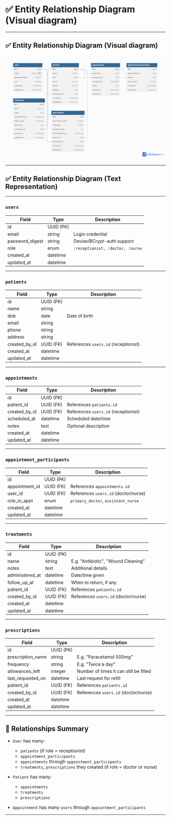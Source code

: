 # ✅ Entity Relationship Diagram (Visual diagram)

---

## ✅ Entity Relationship Diagram (Visual diagram)

![Database diagram](./db_diagram.png)

---

## ✅ Entity Relationship Diagram (Text Representation)

---

### `users`

| Field            | Type      | Description                      |
| ---------------- | --------- | -------------------------------- |
| id               | UUID (PK) |                                  |
| email            | string    | Login credential                 |
| password_digest  | string    | Devise/BCrypt-auth support       |
| role             | enum      | `:receptionist, :doctor, :nurse` |
| created_at       | datetime  |                                  |
| updated_at       | datetime  |                                  |

---

### `patients`

| Field           | Type      | Description                          |
| --------------- | --------- | ------------------------------------ |
| id              | UUID (PK) |                                      |
| name            | string    |                                      |
| dob             | date      | Date of birth                        |
| email           | string    |                                      |
| phone           | string    |                                      |
| address         | string    |                                      |
| created_by_id   | UUID (FK) | References `users.id` (receptionist) |
| created_at      | datetime  |                                      |
| updated_at      | datetime  |                                      |

---

### `appointments`

| Field           | Type      | Description                          |
| --------------- | --------- | ------------------------------------ |
| id              | UUID (PK) |                                      |
| patient_id      | UUID (FK) | References `patients.id`             |
| created_by_id   | UUID (FK) | References `users.id` (receptionist) |
| scheduled_at    | datetime  | Scheduled date/time                  |
| notes           | text      | Optional description                 |
| created_at      | datetime  |                                      |
| updated_at      | datetime  |                                      |

---

### `appointment_participants`

| Field           | Type      | Description                          |
| --------------- | --------- | ------------------------------------ |
| id              | UUID (PK) |                                      |
| appointment_id  | UUID (FK) | References `appointments.id`         |
| user_id         | UUID (FK) | References `users.id` (doctor/nurse) |
| role_in_appt    | enum      | `primary_doctor`, `assistant_nurse`  |
| created_at      | datetime  |                                      |
| updated_at      | datetime  |                                      |

---

### `treatments`

| Field            | Type      | Description                          |
| ---------------- | --------- | ------------------------------------ |
| id               | UUID (PK) |                                      |
| name             | string    | E.g. "Antibiotic", "Wound Cleaning"  |
| notes            | text      | Additional details                   |
| administered_at  | datetime  | Date/time given                      |
| follow_up_at     | datetime  | When to return, if any               |
| patient_id       | UUID (FK) | References `patients.id`             |
| created_by_id    | UUID (FK) | References `users.id` (doctor/nurse) |
| created_at       | datetime  |                                      |
| updated_at       | datetime  |                                      |

---

### `prescriptions`

| Field               | Type      | Description                            |
| ------------------- | --------- | -------------------------------------- |
| id                  | UUID (PK) |                                        |
| prescription_name   | string    | E.g. "Paracetamol 500mg"               |
| frequency           | string    | E.g. "Twice a day"                     |
| allowances_left     | integer   | Number of times it can still be filled |
| last_requested_on   | datetime  | Last request for refill                |
| patient_id          | UUID (FK) | References `patients.id`               |
| created_by_id       | UUID (FK) | References `users.id` (doctor/nurse)   |
| created_at          | datetime  |                                        |
| updated_at          | datetime  |                                        |

---

## 🧠 Relationships Summary 

* `User` has many:

  * `patients` (if role = receptionist)
  * `appointment_participants`
  * `appointments` through `appointment_participants`
  * `treatments`, `prescriptions` they created (if role = doctor or nurse)

* `Patient` has many:

  * `appointments`
  * `treatments`
  * `prescriptions`

* `Appointment` has many `users` through `appointment_participants`

---
